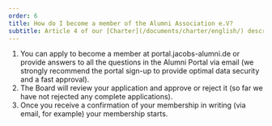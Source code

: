 ```yaml
---
order: 6
title: How do I become a member of the Alumni Association e.V?
subtitle: Article 4 of our [Charter](/documents/charter/english/) describes the process of how to become a member of the Alumni Association e.V. 
---
```


1. You can apply to become a member at portal.jacobs-alumni.de or provide answers to all the questions in the Alumni Portal via email (we strongly recommend the portal sign-up to provide optimal data security and a fast approval).
2. The Board will review your application and approve or reject it (so far we have not rejected any complete applications). 
3. Once you receive a confirmation of your membership in writing (via email, for example) your membership starts. 
